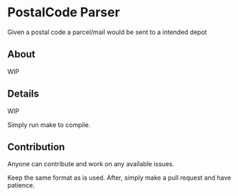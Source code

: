 # PostalCode Parser

Given a postal code a parcel/mail would be sent to a intended depot

## About

WIP

## Details

WIP

Simply run make to compile.

## Contribution

Anyone can contribute and work on any available issues.

Keep the same format as is used. After, simply make a pull request and have patience.
